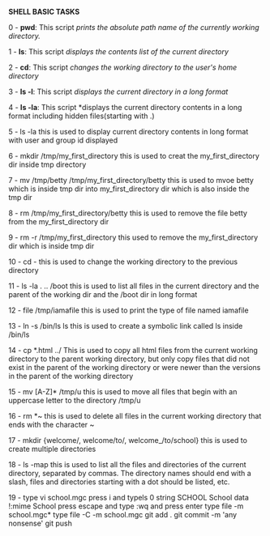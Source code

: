 **SHELL BASIC TASKS**

0 - **pwd**: This script *prints the absolute path name of the currently working directory.*

1 - **ls**: This script *displays the contents list of the current directory*

2 - **cd**: This script *changes the working directory to the user's home directory*

3 - **ls -l**: This script *displays the current directory in a long format*

4 - **ls -la**: This script *displays the current directory contents in a long format including hidden files(starting with .)

5 - ls -la this is used to display current directory contents in long format with user and group id displayed

6 - mkdir /tmp/my_first_directory this is used to creat the my_first_directory dir inside tmp directory

7 - mv /tmp/betty /tmp/my_first_directory/betty this is used to mvoe betty which is inside tmp dir into my_first_directory dir which is also inside the tmp dir

8 - rm /tmp/my_first_directory/betty this is used to remove the file betty from the my_first_directory dir

9 - rm -r /tmp/my_first_directory this used to remove the my_first_directory dir which is inside tmp dir

10 - cd - this is used to change the working directory to the previous directory

11 - ls -la . .. /boot this is used to list all files in the current directory and the parent of the working dir and the /boot dir in long format

12 - file /tmp/iamafile this is used to print the type of file named iamafile

13 - ln -s /bin/ls ls this is used to create a symbolic link called ls inside /bin/ls

14 - cp *.html ../ This is used to copy all html files from the current working directory to the parent working directory, but only copy files that did not exist in the parent of the working directory or were newer than the versions in the parent of the working directory

15 - mv [A-Z]* /tmp/u this is used to move all files that begin with an uppercase letter to the directory /tmp/u

16 - rm *~ this is used to delete all files in the current working directory that ends with the character ~

17 - mkdir {welcome/, welcome/to/, welcome_/to/school} this is used to create multiple directories

18 - ls -map this is used to list all the files and directories of the current directory, separated by commas. The directory names should end with a slash, files and directories starting with a dot should be listed, etc.

19 - type vi school.mgc press i and typels 0 string SCHOOL School data !:mime School press escape and type :wq and press enter type file -m school.mgc* type file -C -m school.mgc git add . git commit -m 'any nonsense' git push
